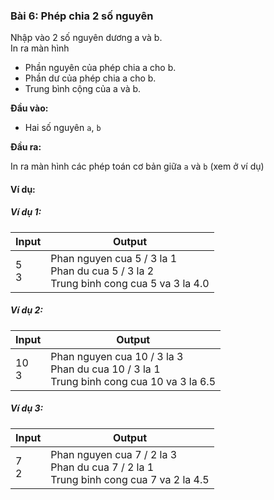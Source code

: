 ### Bài 6: Phép chia 2 số nguyên

Nhập vào 2 số nguyên dương a và b.<br>
In ra màn hình
- Phần nguyên của phép chia a cho b.
- Phần dư của phép chia a cho b.
- Trung bình cộng của a và b.

**Đầu vào:**

- Hai số nguyên `a`, `b`

**Đầu ra:**

In ra màn hình các phép toán cơ bản giữa `a` và `b` (xem ở ví dụ)

#### Ví dụ:

##### Ví dụ 1:

| Input | Output                  |
|-------|-------------------------|
| 5<br>3| Phan nguyen cua 5 / 3 la 1<br>Phan du cua 5 / 3 la 2<br>Trung binh cong cua 5 va 3 la 4.0 |

##### Ví dụ 2:

| Input | Output                  |
|-------|-------------------------|
| 10<br>3| Phan nguyen cua 10 / 3 la 3<br>Phan du cua 10 / 3 la 1<br>Trung binh cong cua 10 va 3 la 6.5 |

##### Ví dụ 3:

| Input | Output                  |
|-------|-------------------------|
| 7<br>2 | Phan nguyen cua 7 / 2 la 3<br>Phan du cua 7 / 2 la 1<br>Trung binh cong cua 7 va 2 la 4.5 |
